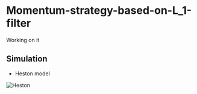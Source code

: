 # Momentum-strategy-based-on-L_1-filter

Working on it

## Simulation

- Heston model

![Heston](https://github.com/chenlh96/Momentum-strategy-based-on-L_1-filter/figures/heston.png)
